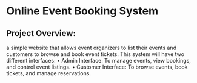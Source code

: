# Online Event Booking System
## Project Overview:
a simple website that allows event organizers to list their events and customers to
browse and book event tickets. This system will have two different interfaces:
• Admin Interface: To manage events, view bookings, and control event listings.
• Customer Interface: To browse events, book tickets, and manage reservations.
